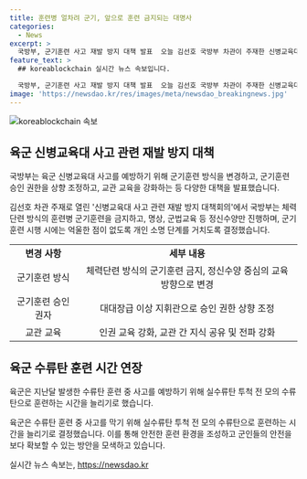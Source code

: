 ```yaml
---
title: 훈련병 얼차려 군기, 앞으로 훈련 금지되는 대명사
categories:
  - News
excerpt: >
  국방부, 군기훈련 사고 재발 방지 대책 발표  오늘 김선호 국방부 차관이 주재한 신병교육대 사고 관련 재발방지 대책회의에서 군기훈련 변화를 발표했다. 체력단련 종목을 제외하고 명상, 군법교육 등 정신수양에 집중하며 대대장급 이상 지휘관으로의 승인권자 상향, 교관 교육 강화 등이 포함된 대책에 대한 내용을 공개했다. 또한, 수류탄 훈련기간을 3주로 늘려 사고를 예방하는 등 이러한 대책들을 통해 군기훈련의 변화를 이끌고 있다.
feature_text: >
  ## koreablockchain 실시간 뉴스 속보입니다.

  국방부, 군기훈련 사고 재발 방지 대책 발표  오늘 김선호 국방부 차관이 주재한 신병교육대 사고 관련 재발방지 대책회의에서 군기훈련 변화를 발표했다. 체력단련 종목을 제외하고 명상, 군법교육 등 정신수양에 집중하며 대대장급 이상 지휘관으로의 승인권자 상향, 교관 교육 강화 등이 포함된 대책에 대한 내용을 공개했다. 또한, 수류탄 훈련기간을 3주로 늘려 사고를 예방하는 등 이러한 대책들을 통해 군기훈련의 변화를 이끌고 있다.
image: 'https://newsdao.kr/res/images/meta/newsdao_breakingnews.jpg'
---
```


<p><img src="https://newsdao.kr/res/images/meta/newsdao_breakingnews.jpg" alt="koreablockchain 속보" /></p>

<h2 data-ke-size="size26">육군 신병교육대 사고 관련 재발 방지 대책</h2>

<p>국방부는 육군 신병교육대 사고를 예방하기 위해 군기훈련 방식을 변경하고, 군기훈련 승인 권한을 상향 조정하고, 교관 교육을 강화하는 등 다양한 대책을 발표했습니다.</p>

<p data-ke-size="size16">김선호 차관 주재로 열린 '신병교육대 사고 관련 재발 방지 대책회의'에서 국방부는 체력단련 방식의 훈련병 군기훈련을 금지하고, 명상, 군법교육 등 정신수양만 진행하며, 군기훈련 시행 시에는 억울한 점이 없도록 개인 소명 단계를 거치도록 결정했습니다.</p>

<table>
  <tr>
    <td style="text-align: center; height: 17px;"><b>변경 사항</b></td>
    <td style="text-align: center; height: 17px;"><b>세부 내용</b></td>
  </tr>
  <tr>
    <td style="text-align: center; height: 17px;">군기훈련 방식</td>
    <td style="text-align: center; height: 17px;">체력단련 방식의 군기훈련 금지, 정신수양 중심의 교육 방향으로 변경</td>
  </tr>
  <tr>
    <td style="text-align: center; height: 17px;">군기훈련 승인권자</td>
    <td style="text-align: center; height: 17px;">대대장급 이상 지휘관으로 승인 권한 상향 조정</td>
  </tr>
  <tr>
    <td style="text-align: center; height: 17px;">교관 교육</td>
    <td style="text-align: center; height: 17px;">인권 교육 강화, 교관 간 지식 공유 및 전파 강화</td>
  </tr>
</table>

<h2 data-ke-size="size26">육군 수류탄 훈련 시간 연장</h2>

<p>육군은 지난달 발생한 수류탄 훈련 중 사고를 예방하기 위해 실수류탄 투척 전 모의 수류탄으로 훈련하는 시간을 늘리기로 했습니다.</p>

<p data-ke-size="size16">육군은 수류탄 훈련 중 사고를 막기 위해 실수류탄 투척 전 모의 수류탄으로 훈련하는 시간을 늘리기로 결정했습니다. 이를 통해 안전한 훈련 환경을 조성하고 군인들의 안전을 보다 확보할 수 있는 방안을 모색하고 있습니다.</p>
실시간 뉴스 속보는, <a href="https://newsdao.kr" rel="dofollow">https://newsdao.kr</a>


